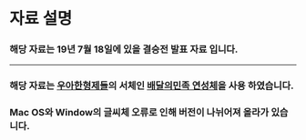 # 자료 설명
### 해당 자료는 19년 7월 18일에 있을 결승전 발표 자료 입니다.
---
### 해당 자료는 [우아한형제들](https://www.woowahan.com/)의 서체인 [배달의민족 연성체](https://www.woowahan.com/#/fonts)을 사용 하였습니다.
### Mac OS와 Window의 글씨체 오류로 인해 버전이 나뉘어져 올라가 있습니다.


